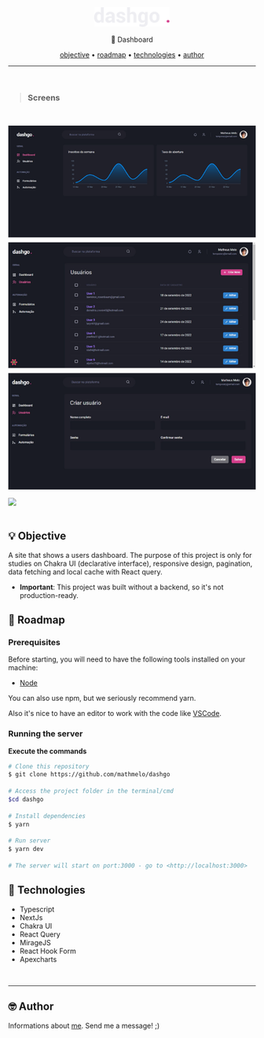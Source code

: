 <div align="center">
    <img src=".github/logo.svg" height="40"/>
</div>
<p align="center">🚀 Dashboard</p>

<div align="center">
 <a href="#-objective">objective</a> •
 <a href="#-roadmap">roadmap</a> •
 <a href="#-technologies">technologies</a> •
 <a href="#-author">author</a>
</div>

---
</br>

>  ### Screens

</br>

<p align="center">
  <img src="./.github/screens.png"  margin-top="400">
</p>

<div align="left">
    <img src=".github/mobile.gif" height="300"/>
</div>

<br />

## 💡 Objective
<p>A site that shows a users dashboard.
The purpose of this project is only for studies on Chakra UI (declarative interface), responsive design, pagination, data fetching and local cache with React query.</p>

* **Important**: This project was built without a backend, so it's not production-ready.

## 🎌 Roadmap

### Prerequisites
Before starting, you will need to have the following tools installed on your machine:
<ul>
  <li><a href="https://nodejs.org/en/">Node</a></li>
</ul>

You can also use npm, but we seriously recommend yarn.

Also it's nice to have an editor to work with the code like [VSCode](https://code.visualstudio.com/).

### Running the server


**Execute the commands**

```bash
# Clone this repository
$ git clone https://github.com/mathmelo/dashgo

# Access the project folder in the terminal/cmd
$cd dashgo

# Install dependencies
$ yarn

# Run server
$ yarn dev

# The server will start on port:3000 - go to <http://localhost:3000>
```

## 💜 Technologies
- Typescript
- NextJs
- Chakra UI
- React Query
- MirageJS
- React Hook Form
- Apexcharts

<br>

---

## 🤓 Author

Informations about [me](https://github.com/mathmelo).
Send me a message! ;)
